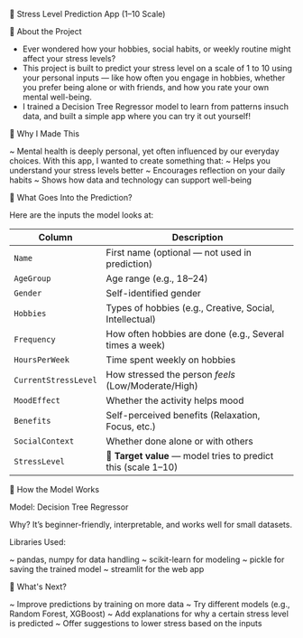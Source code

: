 🌿 Stress Level Prediction App (1–10 Scale)

👋 About the Project

- Ever wondered how your hobbies, social habits, or weekly routine might affect your stress levels?
- This project is built to predict your stress level on a scale of 1 to 10 using your personal inputs — like how often you engage in hobbies, whether you prefer   being alone or with friends, and how you rate your own mental well-being.
- I  trained a Decision Tree Regressor model to learn from patterns insuch data, and built a simple app where you can try it out yourself!

🎯 Why I Made This

~ Mental health is deeply personal, yet often influenced by our everyday choices. With this app, I wanted to create something that:
~ Helps you understand your stress levels better
~ Encourages reflection on your daily habits
~ Shows how data and technology can support well-being

🧪 What Goes Into the Prediction?

Here are the inputs the model looks at:

| Column               | Description                                                    |
| -------------------- | -------------------------------------------------------------- |
| `Name`               | First name (optional — not used in prediction)                 |
| `AgeGroup`           | Age range (e.g., 18–24)                                        |
| `Gender`             | Self-identified gender                                         |
| `Hobbies`            | Types of hobbies (e.g., Creative, Social, Intellectual)        |
| `Frequency`          | How often hobbies are done (e.g., Several times a week)        |
| `HoursPerWeek`       | Time spent weekly on hobbies                                   |
| `CurrentStressLevel` | How stressed the person *feels* (Low/Moderate/High)            |
| `MoodEffect`         | Whether the activity helps mood                                |
| `Benefits`           | Self-perceived benefits (Relaxation, Focus, etc.)              |
| `SocialContext`      | Whether done alone or with others                              |
| `StressLevel`        | 🎯 **Target value** — model tries to predict this (scale 1–10) |


🧠 How the Model Works

Model: Decision Tree Regressor

Why? It’s beginner-friendly, interpretable, and works well for small datasets.

Libraries Used:

~ pandas, numpy for data handling
~ scikit-learn for modeling
~ pickle for saving the trained model
~ streamlit for the web app

🚀 What's Next?

~ Improve predictions by training on more data
~ Try different models (e.g., Random Forest, XGBoost)
~ Add explanations for why a certain stress level is predicted
~ Offer suggestions to lower stress based on the inputs
